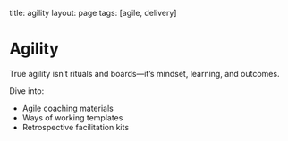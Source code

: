 
title: agility
layout: page
tags: [agile, delivery]


# Agility

True agility isn’t rituals and boards—it’s mindset, learning, and outcomes.

Dive into:
- Agile coaching materials
- Ways of working templates
- Retrospective facilitation kits

